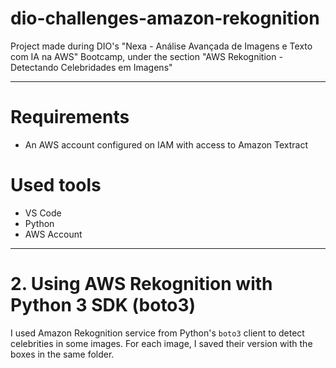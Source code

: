 # dio-challenges-amazon-rekognition
Project made during DIO's "Nexa - Análise Avançada de Imagens e Texto com IA na AWS" Bootcamp, under the section "AWS Rekognition - Detectando Celebridades em Imagens"

----------------

# Requirements

- An AWS account configured on IAM with access to Amazon Textract

# Used tools

- VS Code
- Python
- AWS Account

----------------------

# 2. Using AWS Rekognition with Python 3 SDK (boto3)

I used Amazon Rekognition service from Python's `boto3` client to detect celebrities in some images. For each image, I saved their version with the boxes in the same folder.
